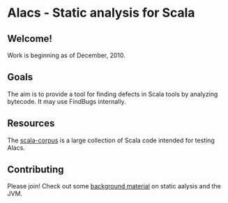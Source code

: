 # Alacs - Static analysis for Scala #
## Welcome! ##
Work is beginning as of December, 2010.

## Goals ##
The aim is to provide a tool for finding defects in Scala tools by analyzing bytecode. It may use FindBugs internally.

## Resources 
The [scala-corpus](https://github.com/alacscala/scala-corpus) is a large collection of Scala code intended for testing Alacs.

## Contributing ##
Please join! Check out some [background material](https://github.com/alacscala/alacs/blob/master/dev/resources.md) on static aalysis and the JVM.
